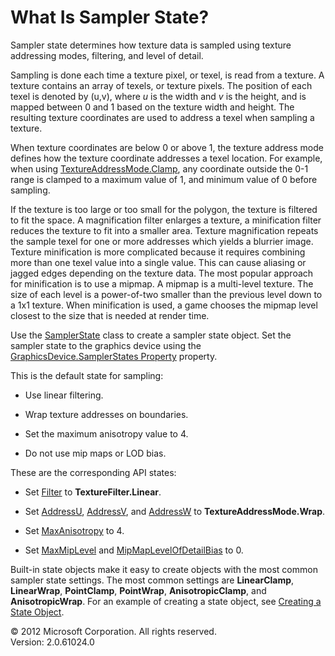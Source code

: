 ﻿

# What Is Sampler State?

Sampler state determines how texture data is sampled using texture addressing modes, filtering, and level of detail.

Sampling is done each time a texture pixel, or texel, is read from a texture. A texture contains an array of texels, or texture pixels. The position of each texel is denoted by (u,v), where _u_ is the width and _v_ is the height, and is mapped between 0 and 1 based on the texture width and height. The resulting texture coordinates are used to address a texel when sampling a texture.

When texture coordinates are below 0 or above 1, the texture address mode defines how the texture coordinate addresses a texel location. For example, when using [TextureAddressMode.Clamp](T.md#TextureAddressMode_Microsoft_Xna_Framework_Graphics_TextureAddressMode.Clamp), any coordinate outside the 0-1 range is clamped to a maximum value of 1, and minimum value of 0 before sampling.

If the texture is too large or too small for the polygon, the texture is filtered to fit the space. A magnification filter enlarges a texture, a minification filter reduces the texture to fit into a smaller area. Texture magnification repeats the sample texel for one or more addresses which yields a blurrier image. Texture minification is more complicated because it requires combining more than one texel value into a single value. This can cause aliasing or jagged edges depending on the texture data. The most popular approach for minification is to use a mipmap. A mipmap is a multi-level texture. The size of each level is a power-of-two smaller than the previous level down to a 1x1 texture. When minification is used, a game chooses the mipmap level closest to the size that is needed at render time.

Use the [SamplerState](T_Microsoft_Xna_Framework_Graphics_SamplerState.md) class to create a sampler state object. Set the sampler state to the graphics device using the [GraphicsDevice.SamplerStates Property](P_Microsoft_Xna_Framework_Graphics_GraphicsDevice_SamplerStates.md) property.

This is the default state for sampling:

*   Use linear filtering.
    
*   Wrap texture addresses on boundaries.
    
*   Set the maximum anisotropy value to 4.
    
*   Do not use mip maps or LOD bias.
    

These are the corresponding API states:

*   Set [Filter](P_Microsoft_Xna_Framework_Graphics_SamplerState_Filter.md) to **TextureFilter.Linear**.
    
*   Set [AddressU](P_Microsoft_Xna_Framework_Graphics_SamplerState_AddressU.md), [AddressV](P_Microsoft_Xna_Framework_Graphics_SamplerState_AddressV.md), and [AddressW](P_Microsoft_Xna_Framework_Graphics_SamplerState_AddressW.md) to **TextureAddressMode.Wrap**.
    
*   Set [MaxAnisotropy](P_Microsoft_Xna_Framework_Graphics_SamplerState_MaxAnisotropy.md) to 4.
    
*   Set [MaxMipLevel](P_Microsoft_Xna_Framework_Graphics_SamplerState_MaxMipLevel.md) and [MipMapLevelOfDetailBias](P_Microsoft_Xna_Framework_Graphics_SamplerState_MipMapLevelOfDetailBias.md) to 0.
    

Built-in state objects make it easy to create objects with the most common sampler state settings. The most common settings are **LinearClamp**, **LinearWrap**, **PointClamp**, **PointWrap**, **AnisotropicClamp**, and **AnisotropicWrap**. For an example of creating a state object, see [Creating a State Object](StateObject1.md).

© 2012 Microsoft Corporation. All rights reserved.  
Version: 2.0.61024.0